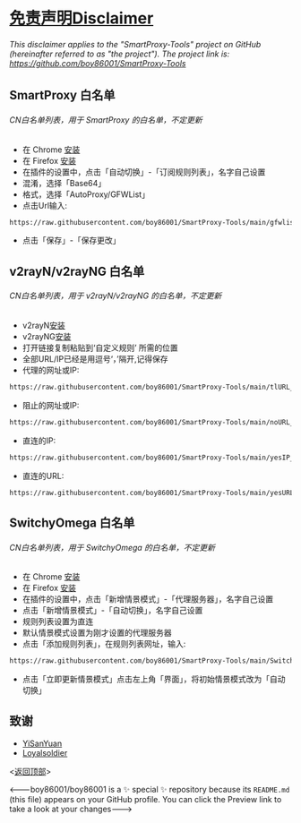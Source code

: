 # [免责声明Disclaimer](https://github.com/boy86001/SmartProxy-Tools/wiki/%E5%85%8D%E8%B4%A3%E5%A3%B0%E6%98%8EDisclaimer) 
###### This disclaimer applies to the "SmartProxy-Tools" project on GitHub (hereinafter referred to as "the project"). The project link is: https://github.com/boy86001/SmartProxy-Tools



## SmartProxy 白名单
###### CN白名单列表，用于 SmartProxy 的白名单，不定更新
- 在 Chrome [安装](https://chromewebstore.google.com/detail/smartproxy/jogcnplbkgkfdakgdenhlpcfhjioidoj) 
- 在  Firefox [安装](https://addons.mozilla.org/en-US/firefox/addon/smartproxy/)
- 在插件的设置中，点击「自动切换」-「订阅规则列表」，名字自己设置
- 混淆，选择「Base64」
- 格式，选择「AutoProxy/GFWList」
- 点击Url输入:

```bash
https://raw.githubusercontent.com/boy86001/SmartProxy-Tools/main/gfwlist.txt
```
- 点击「保存」-「保存更改」


  
## v2rayN/v2rayNG 白名单
######  CN白名单列表，用于 v2rayN/v2rayNG 的白名单，不定更新

- v2rayN[安装](https://github.com/2dust/v2rayN)  
- v2rayNG[安装](https://github.com/2dust/v2rayNG)
- 打开链接复制粘贴到‘自定义规则’ 所需的位置
- 全部URL/IP已经是用逗号‘，’隔开,记得保存
- 代理的网址或IP:
```bash
https://raw.githubusercontent.com/boy86001/SmartProxy-Tools/main/tlURL_Z.xml
```
- 阻止的网址或IP:
```bash
https://raw.githubusercontent.com/boy86001/SmartProxy-Tools/main/noURL_Z.xml
```
- 直连的IP:
```bash
https://raw.githubusercontent.com/boy86001/SmartProxy-Tools/main/yesIP_Z.xml
```
- 直连的URL:
```bash
https://raw.githubusercontent.com/boy86001/SmartProxy-Tools/main/yesURL_Z.xml
```



## SwitchyOmega 白名单
###### CN白名单列表，用于 SwitchyOmega 的白名单，不定更新

- 在 Chrome [安装](https://chrome.google.com/webstore/detail/proxy-switchyomega/padekgcemlokbadohgkifijomclgjgif) 
- 在  Firefox [安装](https://addons.mozilla.org/en-US/firefox/addon/switchyomega/) 
- 在插件的设置中，点击「新增情景模式」-「代理服务器」，名字自己设置
- 点击「新增情景模式」-「自动切换」，名字自己设置
- 规则列表设置为直连
- 默认情景模式设置为刚才设置的代理服务器
- 点击「添加规则列表」，在规则列表网址，输入:

```bash
https://raw.githubusercontent.com/boy86001/SmartProxy-Tools/main/Switchy_Z.sorl
```
- 点击「立即更新情景模式」点击左上角「界面」，将初始情景模式改为「自动切换」



## 致谢
- [YiSanYuan](https://github.com/boy86001) 
- [Loyalsoldier](https://github.com/Loyalsoldier/geoip)


<[返回顶部](#目录)>


<---boy86001/boy86001 is a ✨ special ✨ repository because its `README.md` (this file) appears on your GitHub profile.
You can click the Preview link to take a look at your changes--->
